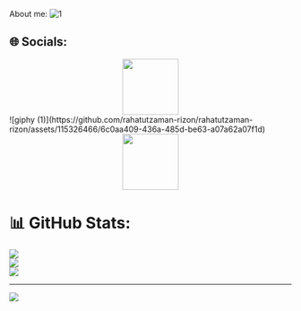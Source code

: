 About me:
![1](https://github.com/rahatutzaman-rizon/rahatutzaman-rizon/assets/115326466/3c2d999a-b440-4373-9321-5e918d5a5d13)


## 🌐 Socials:

 <div id="header" align="center">
  <img src="https://media.giphy.com/media/M9gbBd9nbDrOTu1Mqx/giphy.gif" width="100"/>
</div>
![giphy (1)](https://github.com/rahatutzaman-rizon/rahatutzaman-rizon/assets/115326466/6c0aa409-436a-485d-be63-a07a62a07f1d)

 <div id="header" align="center">
  <img src="https://media.giphy.com/media/M9gbBd9nbDrOTu1Mqx/giphy.gif" width="100"/>
</div>

# 📊 GitHub Stats:
![](https://github-readme-stats.vercel.app/api?username=rahatutzaman-rizon&theme=dark&hide_border=false&include_all_commits=false&count_private=false)<br/>
![](https://github-readme-streak-stats.herokuapp.com/?user=rahatutzaman-rizon&theme=dark&hide_border=false)<br/>
![](https://github-readme-stats.vercel.app/api/top-langs/?username=rahatutzaman-rizon&theme=dark&hide_border=false&include_all_commits=false&count_private=false&layout=compact)

---
[![](https://visitcount.itsvg.in/api?id=rahatutzaman-rizon&icon=0&color=0)](https://visitcount.itsvg.in)

<!-- Proudly created with GPRM ( https://gprm.itsvg.in ) -->
